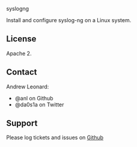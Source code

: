 syslogng

Install and configure syslog-ng on a Linux system.

License
-------

Apache 2.

Contact
-------

Andrew Leonard:

* @anl on Github
* @da0s1a on Twitter

Support
-------

Please log tickets and issues on [Github](https://github.com/anl/puppet-syslogng)
